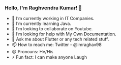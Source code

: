 ### Hello, I'm Raghvendra Kumar! 👋

- 🔭 I’m currently working in IT Companies.
- 🌱 I’m currently learning Java.
- 👯 I’m looking to collaborate on Youtube.
- 🤔 I’m looking for help with My Own Documentation.
- 💬 Ask me about Flutter or any tech related stuff.
- 📫 How to reach me: Twitter - @imraghav98
- 😄 Pronouns: He/His
- ⚡ Fun fact: I can make anyone Laugh
